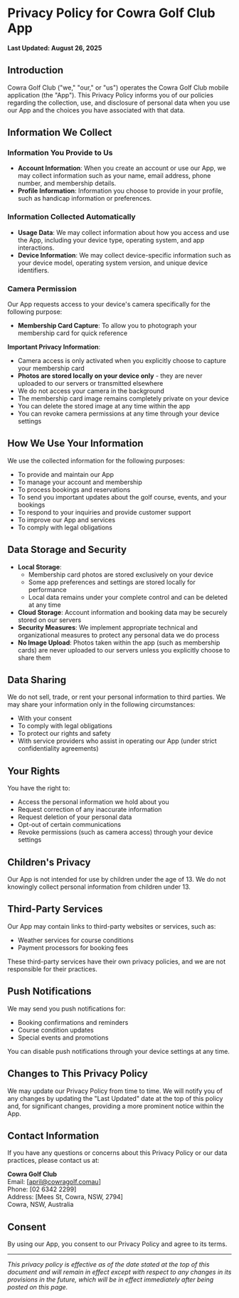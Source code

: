 # Privacy Policy for Cowra Golf Club App

**Last Updated: August 26, 2025**

## Introduction

Cowra Golf Club ("we," "our," or "us") operates the Cowra Golf Club mobile application (the "App"). This Privacy Policy informs you of our policies regarding the collection, use, and disclosure of personal data when you use our App and the choices you have associated with that data.

## Information We Collect

### Information You Provide to Us

- **Account Information**: When you create an account or use our App, we may collect information such as your name, email address, phone number, and membership details.
- **Profile Information**: Information you choose to provide in your profile, such as handicap information or preferences.

### Information Collected Automatically

- **Usage Data**: We may collect information about how you access and use the App, including your device type, operating system, and app interactions.
- **Device Information**: We may collect device-specific information such as your device model, operating system version, and unique device identifiers.

### Camera Permission

Our App requests access to your device's camera specifically for the following purpose:
- **Membership Card Capture**: To allow you to photograph your membership card for quick reference

**Important Privacy Information**: 
- Camera access is only activated when you explicitly choose to capture your membership card
- **Photos are stored locally on your device only** - they are never uploaded to our servers or transmitted elsewhere
- We do not access your camera in the background
- The membership card image remains completely private on your device
- You can delete the stored image at any time within the app
- You can revoke camera permissions at any time through your device settings

## How We Use Your Information

We use the collected information for the following purposes:
- To provide and maintain our App
- To manage your account and membership
- To process bookings and reservations
- To send you important updates about the golf course, events, and your bookings
- To respond to your inquiries and provide customer support
- To improve our App and services
- To comply with legal obligations

## Data Storage and Security

- **Local Storage**: 
  - Membership card photos are stored exclusively on your device
  - Some app preferences and settings are stored locally for performance
  - Local data remains under your complete control and can be deleted at any time
- **Cloud Storage**: Account information and booking data may be securely stored on our servers
- **Security Measures**: We implement appropriate technical and organizational measures to protect any personal data we do process
- **No Image Upload**: Photos taken within the app (such as membership cards) are never uploaded to our servers unless you explicitly choose to share them

## Data Sharing

We do not sell, trade, or rent your personal information to third parties. We may share your information only in the following circumstances:
- With your consent
- To comply with legal obligations
- To protect our rights and safety
- With service providers who assist in operating our App (under strict confidentiality agreements)

## Your Rights

You have the right to:
- Access the personal information we hold about you
- Request correction of any inaccurate information
- Request deletion of your personal data
- Opt-out of certain communications
- Revoke permissions (such as camera access) through your device settings

## Children's Privacy

Our App is not intended for use by children under the age of 13. We do not knowingly collect personal information from children under 13.

## Third-Party Services

Our App may contain links to third-party websites or services, such as:
- Weather services for course conditions
- Payment processors for booking fees

These third-party services have their own privacy policies, and we are not responsible for their practices.

## Push Notifications

We may send you push notifications for:
- Booking confirmations and reminders
- Course condition updates
- Special events and promotions

You can disable push notifications through your device settings at any time.

## Changes to This Privacy Policy

We may update our Privacy Policy from time to time. We will notify you of any changes by updating the "Last Updated" date at the top of this policy and, for significant changes, providing a more prominent notice within the App.

## Contact Information

If you have any questions or concerns about this Privacy Policy or our data practices, please contact us at:

**Cowra Golf Club**  
Email: [april@cowragolf.comau]  
Phone: [02 6342 2299]  
Address: [Mees St, Cowra, NSW, 2794]  
Cowra, NSW, Australia

## Consent

By using our App, you consent to our Privacy Policy and agree to its terms.

---

*This privacy policy is effective as of the date stated at the top of this document and will remain in effect except with respect to any changes in its provisions in the future, which will be in effect immediately after being posted on this page.*